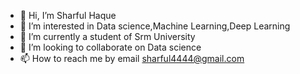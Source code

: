 - 👋 Hi, I’m Sharful Haque
- 👀 I’m interested in Data science,Machine Learning,Deep Learning
- 🌱 I’m currently a student of Srm University
- 💞️ I’m looking to collaborate on Data science
- 📫 How to reach me by email sharful4444@gmail.com

<!---
Sh4444/Sh4444 is a ✨ special ✨ repository because its `README.md` (this file) appears on your GitHub profile.
You can click the Preview link to take a look at your changes.
--->
